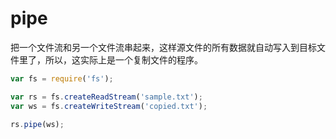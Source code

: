 # pipe
把一个文件流和另一个文件流串起来，这样源文件的所有数据就自动写入到目标文件里了，所以，这实际上是一个复制文件的程序。

``` js
var fs = require('fs');

var rs = fs.createReadStream('sample.txt');
var ws = fs.createWriteStream('copied.txt');

rs.pipe(ws);
```
